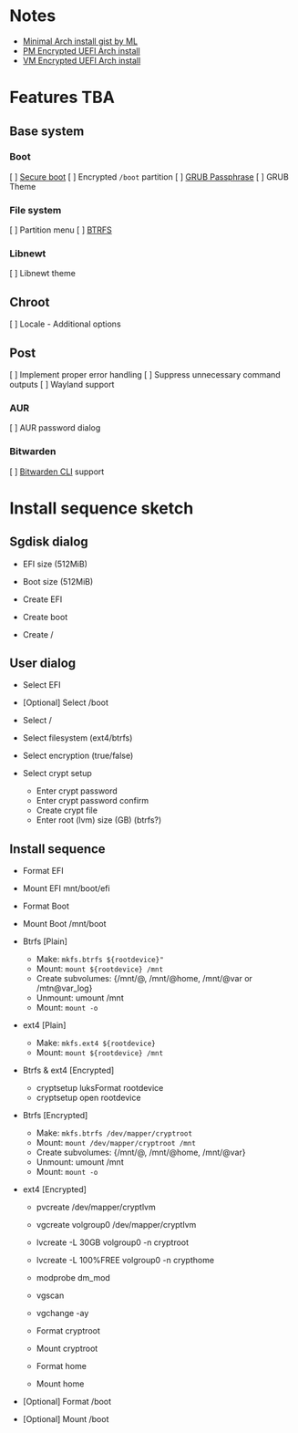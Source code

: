 # Notes

- [Minimal Arch install gist by ML](https://gist.github.com/mattiaslundberg/8620837)
- [PM Encrypted UEFI Arch install](https://gist.github.com/HardenedArray/31915e3d73a4ae45adc0efa9ba458b07)
- [VM Encrypted UEFI Arch install](https://gist.github.com/HardenedArray/d5b70681eca1d4e7cfb88df32cc4c7e6)

# Features TBA

## Base system

### Boot

[ ] [Secure boot](https://wiki.archlinux.org/title/Unified_Extensible_Firmware_Interface/Secure_Boot)
[ ] Encrypted `/boot` partition
[ ] [GRUB Passphrase](https://wiki.archlinux.org/title/GRUB/Tips_and_tricks#Password_protection_of_GRUB_menu)
[ ] GRUB Theme

### File system

[ ] Partition menu
[ ] [BTRFS](https://wiki.archlinux.org/title/btrfs)

### Libnewt

[ ] Libnewt theme

## Chroot

[ ] Locale - Additional options

## Post

[ ] Implement proper error handling
[ ] Suppress unnecessary command outputs
[ ] Wayland support

### AUR

[ ] AUR password dialog

### Bitwarden

[ ] [Bitwarden CLI](https://bitwarden.com/help/cli/) support

# Install sequence sketch

  ## Sgdisk dialog
  - EFI size (512MiB)
  - Boot size (512MiB)

  - Create EFI
  - Create boot
  - Create /

  ## User dialog

  - Select EFI
  - [Optional] Select /boot
  - Select /

  - Select filesystem (ext4/btrfs)
  - Select encryption (true/false)

  - Select crypt setup
    * Enter crypt password
    * Enter crypt password confirm
    * Create crypt file
    * Enter root (lvm) size (GB) (btrfs?)

  ## Install sequence

  - Format EFI
  - Mount EFI mnt/boot/efi

  - Format Boot
  - Mount Boot /mnt/boot

  - Btrfs [Plain]
    * Make: `mkfs.btrfs ${rootdevice}"`
    * Mount: `mount ${rootdevice} /mnt`
    * Create subvolumes: {/mnt/@, /mnt/@home, /mnt/@var or /mtn@var_log}
    * Unmount: umount /mnt
    * Mount: `mount -o`

  - ext4 [Plain]
    * Make: `mkfs.ext4 ${rootdevice}`
    * Mount: `mount ${rootdevice} /mnt`

  - Btrfs & ext4 [Encrypted]
    * cryptsetup luksFormat rootdevice
    * cryptsetup open rootdevice

  - Btrfs [Encrypted]
    * Make: `mkfs.btrfs /dev/mapper/cryptroot`
    * Mount: `mount /dev/mapper/cryptroot /mnt`
    * Create subvolumes: {/mnt/@, /mnt/@home, /mnt/@var}
    * Unmount: umount /mnt
    * Mount: `mount -o`

  - ext4 [Encrypted]
    * pvcreate /dev/mapper/cryptlvm
    * vgcreate volgroup0 /dev/mapper/cryptlvm
    * lvcreate -L 30GB volgroup0 -n cryptroot
    * lvcreate -L 100%FREE volgroup0 -n crypthome
    * modprobe dm_mod
    * vgscan
    * vgchange -ay

    * Format cryptroot
    * Mount cryptroot

    * Format home
    * Mount home

  - [Optional] Format /boot
  - [Optional] Mount /boot
